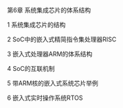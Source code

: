 第6章 系统集成芯片的体系结构

1 系统集成芯片的结构

2 SoC中的嵌入式精简指令集处理器RISC

3 嵌入式处理器ARM的体系结构

4 SoC的互联机制

5 带ARM核的嵌入式系统芯片举例

6 嵌入式实时操作系统RTOS 
